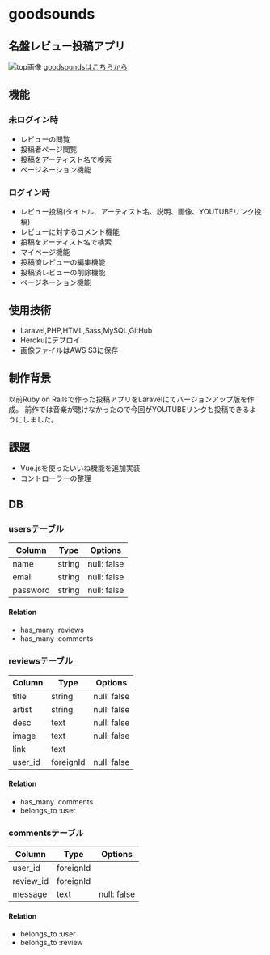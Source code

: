 # goodsounds


## 名盤レビュー投稿アプリ
![top画像](https://user-images.githubusercontent.com/62545741/98650144-d5cf1500-237b-11eb-8648-111533b76f47.png)
[goodsoundsはこちらから](https://goodsound2.herokuapp.com/)


## 機能
### 未ログイン時
- レビューの閲覧
- 投稿者ページ閲覧
- 投稿をアーティスト名で検索
- ページネーション機能

### ログイン時
- レビュー投稿(タイトル、アーティスト名、説明、画像、YOUTUBEリンク投稿)
- レビューに対するコメント機能
- 投稿をアーティスト名で検索
- マイページ機能
- 投稿済レビューの編集機能
- 投稿済レビューの削除機能
- ページネーション機能

## 使用技術
- Laravel,PHP,HTML,Sass,MySQL,GitHub
- Herokuにデプロイ
- 画像ファイルはAWS S3に保存

## 制作背景
以前Ruby on Railsで作った投稿アプリをLaravelにてバージョンアップ版を作成。
前作では音楽が聴けなかったので今回がYOUTUBEリンクも投稿できるようにしました。

## 課題
- Vue.jsを使ったいいね機能を追加実装
- コントローラーの整理

## DB

### usersテーブル
|Column|Type|Options|
|------|----|-------|
|name|string|null: false|
|email|string|null: false|
|password|string|null: false|
#### Relation
- has_many :reviews
- has_many :comments

### reviewsテーブル
|Column|Type|Options|
|------|----|-------|
|title|string|null: false|
|artist|string|null: false|
|desc|text|null: false|
|image|text|null: false|
|link|text|  |
|user_id|foreignId|null: false|
#### Relation
- has_many :comments
- belongs_to :user

### commentsテーブル
|Column|Type|Options|
|------|----|-------|
|user_id|foreignId|  |
|review_id|foreignId|  |
|message|text|null: false|
#### Relation
- belongs_to :user
- belongs_to :review

